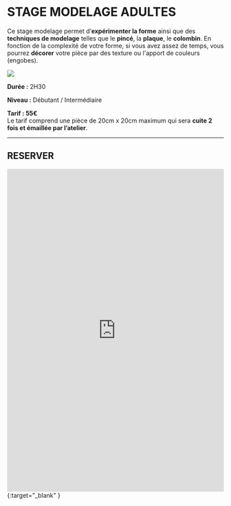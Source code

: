 <!--
Description longue
Image
Durée: H
Niveau:
Tarif:
Les prochains stages :
date - heure début -heure fin
[Réserver](reserver)
-->
# STAGE MODELAGE ADULTES    
Ce stage modelage permet d’**expérimenter la forme** ainsi que des **techniques de modelage** telles que le **pincé**, la **plaque**, le **colombin**.
En fonction de la complexité de votre forme, si vous avez assez de temps, vous pourrez **décorer** votre pièce par des texture ou l'apport de couleurs (engobes).

<img src="/images/modelage-céramique-poterie_atelier-fans-de-terre.jpeg" class="image-stage">

**Durée :**  2H30

**Niveau :**  Débutant / Intermédiaire

**Tarif : 55€**  
Le tarif comprend une pièce de 20cm x 20cm maximum qui sera **cuite 2 fois et émaillée par l’atelier**.

---

## RESERVER  
<iframe id="haWidget" allowtransparency="true" scrolling="auto" src="https://www.helloasso.com/associations/fans-de-terre/evenements/stages-modelage-/-ou-/-emaillage-2021-2022/widget" style="width: 100%; height: 750px; border: none;"></iframe>{:target="_blank" }  

